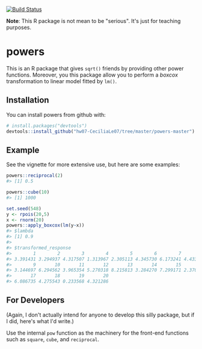 
<!-- README.md is generated from README.Rmd. Please edit that file -->
[![Build Status](https://travis-ci.org/vincenzocoia/powers.svg?branch=master)](https://travis-ci.org/vincenzocoia/powers)

**Note**: This R package is not mean to be "serious". It's just for teaching purposes.

powers
======

This is an R package that gives `sqrt()` friends by providing other power functions. Moreover, you this package allow you to perform a *boxcox* transformation to linear model fitted by `lm()`.

Installation
------------

You can install powers from github with:

``` r
# install.packages("devtools")
devtools::install_github("hw07-CeciliaLe07/tree/master/powers-master")
```

Example
-------

See the vignette for more extensive use, but here are some examples:

``` r
powers::reciprocal(2)
#> [1] 0.5
```

``` r
powers::cube(10)
#> [1] 1000
```

``` r
set.seed(548)
y <- rpois(20,5)
x <- rnorm(20)
powers::apply_boxcox(lm(y~x))
#> $lambda
#> [1] 0.9
#> 
#> $transformed_response
#>        1        2        3        4        5        6        7        8 
#> 3.391431 3.294937 4.317507 1.313967 2.305113 4.345730 6.173241 4.433476 
#>        9       10       11       12       13       14       15       16 
#> 3.144697 6.294562 3.965354 5.270318 8.215813 3.284270 7.299171 2.370646 
#>       17       18       19       20 
#> 6.086735 4.275543 0.233568 4.321286
```

For Developers
--------------

(Again, I don't actually intend for anyone to develop this silly package, but if I did, here's what I'd write.)

Use the internal `pow` function as the machinery for the front-end functions such as `square`, `cube`, and `reciprocal`.
